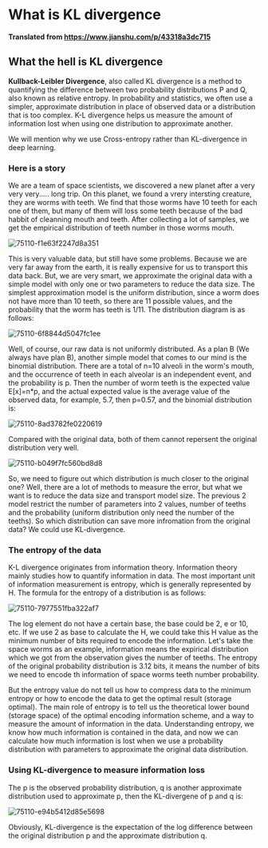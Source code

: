 # What is KL divergence

**Translated from https://www.jianshu.com/p/43318a3dc715**

## What the hell is KL divergence

**Kullback-Leibler Divergence**, also called KL divergence is a method to quantifying the difference between two probability distributions P and Q, also known as relative entropy. In probability and statistics, we often use a simpler, approximate distribution in place of observed data or a distribution that is too complex. K-L divergence helps us measure the amount of information lost when using one distribution to approximate another.

We will mention why we use Cross-entropy rather than KL-divergence in deep learning.

### Here is a story

We are a team of space scientists, we discovered a new planet after a very very very..... long trip. On this planet, we found a vrery intersting creature, they are worms with teeth. We find that those worms have 10 teeth for each one of them, but many of them will loss some teeth because of the bad habbit of cleanning mouth and teeth. After collecting a lot of samples, we get the empirical distribution of teeth number in those worms mouth.

![75110-f1e63f2247d8a351](https://user-images.githubusercontent.com/43735308/155513169-650a287e-18ae-4053-a895-62e9e33ef794.jpg)

This is very valuable data, but still have some problems. Because we are very far away from the earth, it is really expensive for us to transport this data back. But, we are very smart, we approximate the original data with a simple model with only one or two parameters to reduce the data size. The simplest approximation model is the uniform distribution, since a worm does not have more than 10 teeth, so there are 11 possible values, and the probability that the worm has teeth is 1/11. The distribution diagram is as follows:

![75110-6f8844d5047fc1ee](https://user-images.githubusercontent.com/43735308/155513610-13b712bb-4b73-4b8c-9104-52073b3e8f79.jpg)

Well, of course, our raw data is not uniformly distributed. As a plan B (We always have plan B), another simple model that comes to our mind is the binomial distribution. There are a total of n=10 alveoli in the worm's mouth, and the occurrence of teeth in each alveolar is an independent event, and the probability is p. Then the number of worm teeth is the expected value E[x]=n*p, and the actual expected value is the average value of the observed data, for example, 5.7, then p=0.57, and the binomial distribution is:

![75110-8ad3782fe0220619](https://user-images.githubusercontent.com/43735308/155514335-0ba701aa-40ad-4de4-b114-9af9e853d5df.jpg)

Compared with the original data, both of them cannot repersent the original distribution very well.

![75110-b049f7fc560bd8d8](https://user-images.githubusercontent.com/43735308/155514431-cd996a45-620e-458c-81ed-fb21f6beaee7.jpg)

So, we need to figure out which distribution is much closer to the original one? Well, there are a lot of methods to measure the error, but what we want is to reduce the data size and transport model size. The previous 2 model restrict the number of parameters into 2 values, number of teeths and the probability (uniform distribution only need the number of the teeths). So which distribution can save more infromation from the original data? We could use KL-divergence.

### The entropy of the data

K-L divergence originates from information theory. Information theory mainly studies how to quantify information in data. The most important unit of information measurement is entropy, which is generally represented by H. The formula for the entropy of a distribution is as follows:

![75110-7977551fba322af7](https://user-images.githubusercontent.com/43735308/155515459-b4e6e0e6-23f6-424d-b2cd-f084b1e1c788.jpg)

The log element do not have a certain base, the base could be 2, e or 10, etc. If we use 2 as base to calculate the H, we could take this H value as the minimum number of bits required to encode the information. Let's take the space worms as an example, information means the expirical distribution which we got from the observation gives the number of teeths. The entropy of the original probability distribution is 3.12 bits, it means the number of bits we need to encode th information of space worms teeth number probability.

But the entropy value do not tell us how to compress data to the minimum entropy or how to encode the data to get the optimal result (storage optimal). The main role of entropy is to tell us the theoretical lower bound (storage space) of the optimal encoding information scheme, and a way to measure the amount of information in the data. Understanding entropy, we know how much information is contained in the data, and now we can calculate how much information is lost when we use a probability distribution with parameters to approximate the original data distribution.

### Using KL-divergence to measure information loss

The p is the observed probability distribution, q is another approximate distribution used to approximate p, then the KL-divergene of p and q is:

![75110-e94b5412d85e5698](https://user-images.githubusercontent.com/43735308/155649082-8edd8bd7-7c5e-4c7f-a0df-0a3712c02cd8.jpg)

Obviously, KL-divergence is the expectation of the log difference between the original distribution p and the approximate distribution q. 












